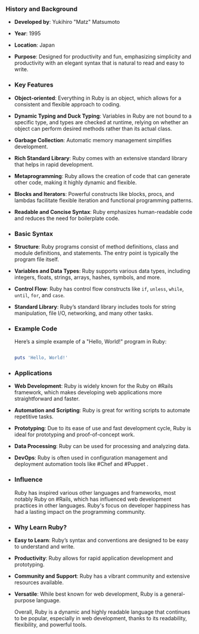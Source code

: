 ### **History and Background**
- **Developed by**: Yukihiro "Matz" Matsumoto
- **Year**: 1995
- **Location**: Japan
- **Purpose**: Designed for productivity and fun, emphasizing simplicity and productivity with an elegant syntax that is natural to read and easy to write.
- ### **Key Features**
- **Object-oriented**: Everything in Ruby is an object, which allows for a consistent and flexible approach to coding.
- **Dynamic Typing and Duck Typing**: Variables in Ruby are not bound to a specific type, and types are checked at runtime, relying on whether an object can perform desired methods rather than its actual class.
- **Garbage Collection**: Automatic memory management simplifies development.
- **Rich Standard Library**: Ruby comes with an extensive standard library that helps in rapid development.
- **Metaprogramming**: Ruby allows the creation of code that can generate other code, making it highly dynamic and flexible.
- **Blocks and Iterators**: Powerful constructs like blocks, procs, and lambdas facilitate flexible iteration and functional programming patterns.
- **Readable and Concise Syntax**: Ruby emphasizes human-readable code and reduces the need for boilerplate code.
- ### **Basic Syntax**
- **Structure**: Ruby programs consist of method definitions, class and module definitions, and statements. The entry point is typically the program file itself.
- **Variables and Data Types**: Ruby supports various data types, including integers, floats, strings, arrays, hashes, symbols, and more.
- **Control Flow**: Ruby has control flow constructs like `if`, `unless`, `while`, `until`, `for`, and `case`.
- **Standard Library**: Ruby’s standard library includes tools for string manipulation, file I/O, networking, and many other tasks.
- ### **Example Code**
  
  Here’s a simple example of a "Hello, World!" program in Ruby:
  
  ```ruby
  
  puts 'Hello, World!'
  
  ```
- ### **Applications**
- **Web Development**: Ruby is widely known for the Ruby on #Rails framework, which makes developing web applications more straightforward and faster.
- **Automation and Scripting**: Ruby is great for writing scripts to automate repetitive tasks.
- **Prototyping**: Due to its ease of use and fast development cycle, Ruby is ideal for prototyping and proof-of-concept work.
- **Data Processing**: Ruby can be used for processing and analyzing data.
- **DevOps**: Ruby is often used in configuration management and deployment automation tools like #Chef and #Puppet .
- ### **Influence**
  
  Ruby has inspired various other languages and frameworks, most notably Ruby on #Rails, which has influenced web development practices in other languages. Ruby's focus on developer happiness has had a lasting impact on the programming community.
- ### **Why Learn Ruby?**
- **Easy to Learn**: Ruby’s syntax and conventions are designed to be easy to understand and write.
- **Productivity**: Ruby allows for rapid application development and prototyping.
- **Community and Support**: Ruby has a vibrant community and extensive resources available.
- **Versatile**: While best known for web development, Ruby is a general-purpose language.
  
  Overall, Ruby is a dynamic and highly readable language that continues to be popular, especially in web development, thanks to its readability, flexibility, and powerful tools.